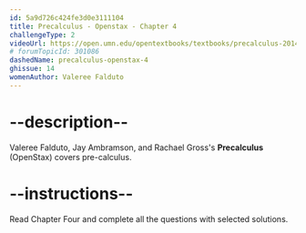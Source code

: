 ```yaml
---
id: 5a9d726c424fe3d0e3111104
title: Precalculus - Openstax - Chapter 4
challengeType: 2
videoUrl: https://open.umn.edu/opentextbooks/textbooks/precalculus-2014
# forumTopicId: 301086
dashedName: precalculus-openstax-4
ghissue: 14
womenAuthor: Valeree Falduto 
---
```


# --description--

Valeree Falduto, Jay Ambramson, and Rachael Gross's __Precalculus__ (OpenStax) covers pre-calculus.

# --instructions--

Read Chapter Four and complete all the questions with selected solutions.